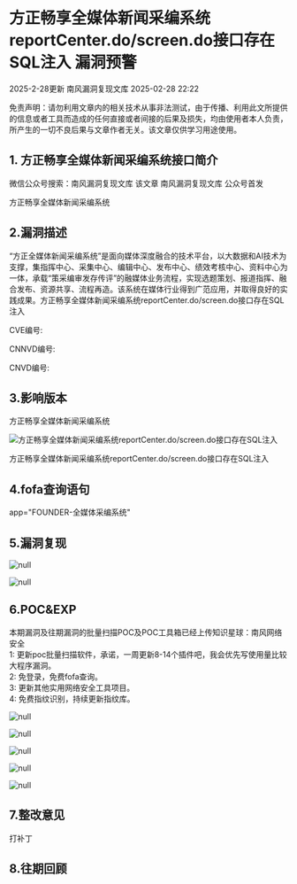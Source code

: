 #  方正畅享全媒体新闻采编系统reportCenter.do/screen.do接口存在SQL注入 漏洞预警   
2025-2-28更新  南风漏洞复现文库   2025-02-28 22:22  
  
免责声明：请勿利用文章内的相关技术从事非法测试，由于传播、利用此文所提供的信息或者工具而造成的任何直接或者间接的后果及损失，均由使用者本人负责，所产生的一切不良后果与文章作者无关。该文章仅供学习用途使用。  
## 1. 方正畅享全媒体新闻采编系统接口简介  
  
微信公众号搜索：南风漏洞复现文库 该文章 南风漏洞复现文库 公众号首发  
  
方正畅享全媒体新闻采编系统  
## 2.漏洞描述  
  
“方正全媒体新闻采编系统”是面向媒体深度融合的技术平台，以大数据和AI技术为支撑，集指挥中心、采集中心、编辑中心、发布中心、绩效考核中心、资料中心为一体，承载“策采编审发存传评”的融媒体业务流程，实现选题策划、报道指挥、融合发布、资源共享、流程再造。该系统在媒体行业得到广范应用，并取得良好的实践成果。方正畅享全媒体新闻采编系统reportCenter.do/screen.do接口存在SQL注入  
  
CVE编号:  
  
CNNVD编号:  
  
CNVD编号:  
## 3.影响版本  
  
方正畅享全媒体新闻采编系统  
  
![方正畅享全媒体新闻采编系统reportCenter.do/screen.do接口存在SQL注入](https://mmbiz.qpic.cn/sz_mmbiz_png/HsJDm7fvc3YYrzellCBWpKJp1Bf1MSFt6A9KaHSr4wiaySvbnyy2vGL6dViaUkf9k9yWmccGC5V7sZe1uj44ArAA/640?wx_fmt=png&from=appmsg "null")  
  
方正畅享全媒体新闻采编系统reportCenter.do/screen.do接口存在SQL注入  
## 4.fofa查询语句  
  
app="FOUNDER-全媒体采编系统"  
## 5.漏洞复现  
  
![](https://mmbiz.qpic.cn/sz_mmbiz_jpg/HsJDm7fvc3YYrzellCBWpKJp1Bf1MSFt9z6Td39DCy0W4ojmSh3MyA7ic3RSib8lrYCdjYjJ6FJbT4Vu1ZicnfqNA/640?wx_fmt=jpeg&from=appmsg "null")  
  
![](https://mmbiz.qpic.cn/sz_mmbiz_jpg/HsJDm7fvc3YYrzellCBWpKJp1Bf1MSFtI6OMwwFkvicfmONq0akiacegOJTunsD2vibn58865sxtticg5rhAWL4kxQ/640?wx_fmt=jpeg&from=appmsg "null")  
## 6.POC&EXP  
  
本期漏洞及往期漏洞的批量扫描POC及POC工具箱已经上传知识星球：南风网络安全  
1: 更新poc批量扫描软件，承诺，一周更新8-14个插件吧，我会优先写使用量比较大程序漏洞。  
2: 免登录，免费fofa查询。  
3: 更新其他实用网络安全工具项目。  
4: 免费指纹识别，持续更新指纹库。  
  
![](https://mmbiz.qpic.cn/sz_mmbiz_jpg/HsJDm7fvc3YYrzellCBWpKJp1Bf1MSFtcjO8kCIpVzaUI42bh0GlsyjPjFCycdSkx6eCOhvNlBtZsYmeXUIdbQ/640?wx_fmt=jpeg&from=appmsg "null")  
  
![](https://mmbiz.qpic.cn/sz_mmbiz_jpg/HsJDm7fvc3YYrzellCBWpKJp1Bf1MSFtDpeRlwBWIYiaDJRTWApAC3OXKBdH3ibZ3MKw1bUvVkPRGYTLrrG2dX0g/640?wx_fmt=jpeg&from=appmsg "null")  
  
![](https://mmbiz.qpic.cn/sz_mmbiz_jpg/HsJDm7fvc3YYrzellCBWpKJp1Bf1MSFt8Lpn4qCp41FIibT4JJTyicX9zJWta0Q29EeOo507oOWozbMFd93xoib4g/640?wx_fmt=jpeg&from=appmsg "null")  
  
![](https://mmbiz.qpic.cn/sz_mmbiz_jpg/HsJDm7fvc3YYrzellCBWpKJp1Bf1MSFtI7FNk4dE9ibHJEstVtzrQqucXNHiapbFnS1Fs7TWtOgNEa0fzz76sgLg/640?wx_fmt=jpeg&from=appmsg "null")  
  
![](https://mmbiz.qpic.cn/sz_mmbiz_jpg/HsJDm7fvc3YYrzellCBWpKJp1Bf1MSFtUmBVSxaCdIL6MOuj018MTfh1b1ffvyolS8TKYNBSLpgmiaIhjSYXS7Q/640?wx_fmt=jpeg&from=appmsg "null")  
## 7.整改意见  
  
打补丁  
## 8.往期回顾  
  
  
  
